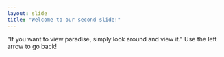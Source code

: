 ```yaml
---
layout: slide
title: "Welcome to our second slide!"
---
```

"If you want to view paradise, simply look around and view it."
Use the left arrow to go back!
